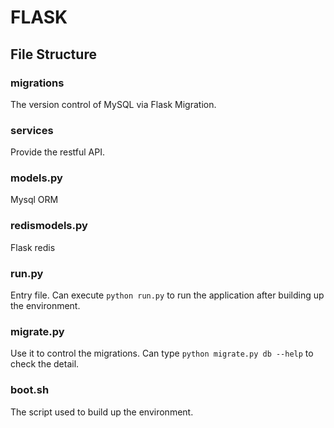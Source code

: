 # FLASK

## File Structure

### migrations

The version control of MySQL via Flask Migration.

### services

Provide the restful API.

### models.py

Mysql ORM

### redismodels.py

Flask redis

### run.py

Entry file. Can execute `python run.py` to run the application after building up the environment.

### migrate.py

Use it to control the migrations.
Can type `python migrate.py db --help` to check the detail.

### boot.sh

The script used to build up the environment.
